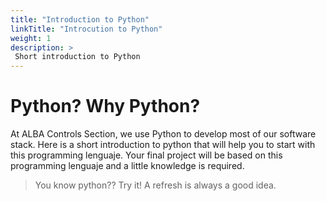 ```yaml
---
title: "Introduction to Python"
linkTitle: "Introcution to Python"
weight: 1
description: >
 Short introduction to Python
---
```



# Python? Why Python?

At ALBA Controls Section, we use Python to develop most of our software stack.
Here is a short introduction to python that will help you to start with this
programming lenguaje. Your final project will be based on this programming
lenguaje and a little knowledge is required.


> You know python?? Try it! A refresh is always a good idea.


